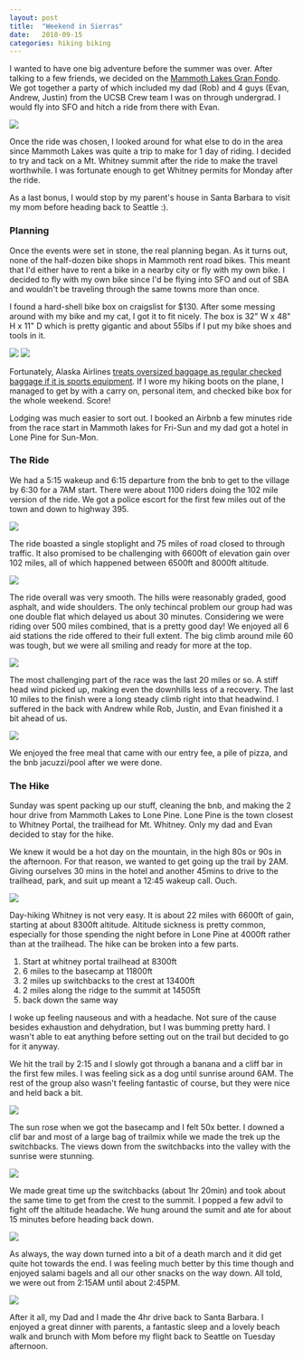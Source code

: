 ```yaml
---
layout: post
title:  "Weekend in Sierras"
date:   2018-09-15
categories: hiking biking
---
```


I wanted to have one big adventure before the summer was over.
After talking to a few friends, we decided on the [Mammoth Lakes Gran Fondo](https://www.fallcentury.org/). 
We got together a party of which included my dad (Rob) and 4 guys (Evan, Andrew, Justin) from the UCSB Crew team I was on through undergrad.
I would fly into SFO and hitch a ride from there with Evan.

![](/images/mammoth-gran-fondo-start-2.jpg)

Once the ride was chosen, I looked around for what else to do in the area since Mammoth Lakes was quite a trip to make for 1 day of riding.
I decided to try and tack on a Mt. Whitney summit after the ride to make the travel worthwhile. 
I was fortunate enough to get Whitney permits for Monday after the ride.

As a last bonus, I would stop by my parent's house in Santa Barbara to visit my mom before heading back to Seattle :).

### Planning
Once the events were set in stone, the real planning began.
As it turns out, none of the half-dozen bike shops in Mammoth rent road bikes.
This meant that I'd either have to rent a bike in a nearby city or fly with my own bike.
I decided to fly with my own bike since I'd be flying into SFO and out of SBA and wouldn't be traveling through the same towns more than once.

I found a hard-shell bike box on craigslist for $130.
After some messing around with my bike and my cat, I got it to fit nicely.
The box is 32" W x 48" H x 11" D which is pretty gigantic and about 55lbs if I put my bike shoes and tools in it.

![](/images/bike-box-1.jpg)
![](/images/bike-box-2.jpg)

Fortunately, Alaska Airlines [treats oversized baggage as regular checked baggage if it is sports equipment](https://www.alaskaair.com/content/travel-info/baggage/special-baggage/traveling-with-sporting-equipment).
If I wore my hiking boots on the plane, I managed to get by with a carry on, personal item, and checked bike box for the whole weekend. 
Score!

Lodging was much easier to sort out.
I booked an Airbnb a few minutes ride from the race start in Mammoth lakes for Fri-Sun and my dad got a hotel in Lone Pine for Sun-Mon.

### The Ride
We had a 5:15 wakeup and 6:15 departure from the bnb to get to the village by 6:30 for a 7AM start.
There were about 1100 riders doing the 102 mile version of the ride.
We got a police escort for the first few miles out of the town and down to highway 395.

![](/images/mammoth-gran-fondo-start.jpg)

The ride boasted a single stoplight and 75 miles of road closed to through traffic.
It also promised to be challenging with 6600ft of elevation gain over 102 miles, all of which happened between 6500ft and 8000ft altitude. 

![](/images/mammoth-gran-fondo-ride-3.png)

The ride overall was very smooth.
The hills were reasonably graded, good asphalt, and wide shoulders.
The only techincal problem our group had was one double flat which delayed us about 30 minutes.
Considering we were riding over 500 miles combined, that is a pretty good day!
We enjoyed all 6 aid stations the ride offered to their full extent.
The big climb around mile 60 was tough, but we were all smiling and ready for more at the top.

![](/images/mammoth-gran-fondo-ride-2.jpg)

The most challenging part of the race was the last 20 miles or so.
A stiff head wind picked up, making even the downhills less of a recovery.
The last 10 miles to the finish were a long steady climb right into that headwind.
I suffered in the back with Andrew while Rob, Justin, and Evan finished it a bit ahead of us.

![](/images/mammoth-gran-fondo-ride-1.jpg)

We enjoyed the free meal that came with our entry fee, a pile of pizza, and the bnb jacuzzi/pool after we were done.

### The Hike
Sunday was spent packing up our stuff, cleaning the bnb, and making the 2 hour drive from Mammoth Lakes to Lone Pine.
Lone Pine is the town closest to Whitney Portal, the trailhead for Mt. Whitney.
Only my dad and Evan decided to stay for the hike.

We knew it would be a hot day on the mountain, in the high 80s or 90s in the afternoon.
For that reason, we wanted to get going up the trail by 2AM.
Giving ourselves 30 mins in the hotel and another 45mins to drive to the trailhead, park, and suit up meant a 12:45 wakeup call.
Ouch.

![](/images/whitney-5.png)

Day-hiking Whitney is not very easy.
It is about 22 miles with 6600ft of gain, starting at about 8300ft altitude.
Altitude sickness is pretty common, especially for those spending the night before in Lone Pine at 4000ft rather than at the trailhead. 
The hike can be broken into a few parts.
1. Start at whitney portal trailhead at 8300ft
2. 6 miles to the basecamp at 11800ft
3. 2 miles up switchbacks to the crest at 13400ft
4. 2 miles along the ridge to the summit at 14505ft
5. back down the same way

I woke up feeling nauseous and with a headache.
Not sure of the cause besides exhaustion and dehydration, but I was bumming pretty hard. 
I wasn't able to eat anything before setting out on the trail but decided to go for it anyway.

We hit the trail by 2:15 and I slowly got through a banana and a cliff bar in the first few miles.
I was feeling sick as a dog until sunrise around 6AM.
The rest of the group also wasn't feeling fantastic of course, but they were nice and held back a bit.

![](/images/whitney-1.jpg)

The sun rose when we got the basecamp and I felt 50x better.
I downed a clif bar and most of a large bag of trailmix while we made the trek up the switchbacks.
The views down from the switchbacks into the valley with the sunrise were stunning.

![](/images/whitney-2.jpg)

We made great time up the switchbacks (about 1hr 20min) and took about the same time to get from the crest to the summit.
I popped a few advil to fight off the altitude headache.
We hung around the sumit and ate for about 15 minutes before heading back down.

![](/images/whitney-3.jpg)

As always, the way down turned into a bit of a death march and it did get quite hot towards the end.
I was feeling much better by this time though and enjoyed salami bagels and all our other snacks on the way down.
All told, we were out from 2:15AM until about 2:45PM.

![](/images/whitney-4.jpg)

After it all, my Dad and I made the 4hr drive back to Santa Barbara.
I enjoyed a great dinner with parents, a fantastic sleep and a lovely beach walk and brunch with Mom before my flight back to Seattle on Tuesday afternoon.
